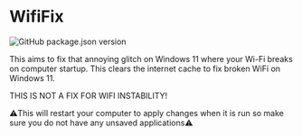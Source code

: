 # WifiFix
![GitHub package.json version](https://img.shields.io/github/downloads/Luk3210/WifiFix/total)

This aims to fix that annoying glitch on Windows 11 where your Wi-Fi breaks on computer startup.
This clears the internet cache to fix broken WiFi on Windows 11.

THIS IS NOT A FIX FOR WIFI INSTABILITY!

⚠️This will restart your computer to apply changes when it is run so make sure you do not have any unsaved applications⚠️

